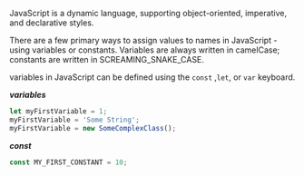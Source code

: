 JavaScript is a dynamic language, supporting object-oriented, imperative, and declarative styles. 

There are a few primary ways to assign values to names in JavaScript - using variables or constants. Variables are always written in camelCase; constants are written in SCREAMING_SNAKE_CASE. 

variables in JavaScript can be defined using the ``const`` ,``let``, or ``var`` keyboard. 

___variables___
```js
let myFirstVariable = 1;
myFirstVariable = 'Some String';
myFirstVariable = new SomeComplexClass();
```
___const___ 
```js
const MY_FIRST_CONSTANT = 10;
```

